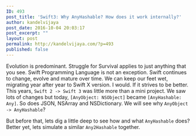 ```yaml
---
ID: 493
post_title: 'Swift3: Why AnyHashable? How does it work internally?'
author: kandelvijaya
post_date: 2016-10-04 20:03:17
post_excerpt: ""
layout: post
permalink: http://kandelvijaya.com/?p=493
published: false
---
```

Evolution is predominant. Struggle for Survival applies to just anything that you see. Swift Programming Language is not an exception. Swift continues to change, evolve and mature over time. We can keep our feet wet, migrating year after year to Swift X version. I would. If it strives to be better. This years, `Swift 2 -> Swift 3` was little more than a mini project. We saw lots of changes but today, `[AnyObject: NSObject]` became `[AnyHashable: Any]`. So does JSON, NSArray and NSDictionary. We will see why `AnyObject -> AnyHashable`?

But before that, lets dig a little deep to see how and what `AnyHashable` does? Better yet, lets simulate a similar `Any2Hashable` together.